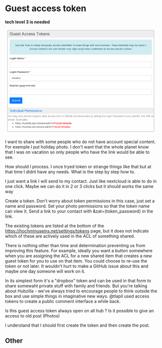 # Guest access token

**tech level 3 is needed**

![Guest access token](./assets/guest_access_token_1.png)

I want to share with some people who do not have account special content. For exemple I put holiday photo. I don't want that the whole planet know that I was on vacation so only people who have the link would be able to see.

How should I process. I once tryed token or strange things like that but at that time I didnt have any needs. What is the step by step how to.

I just want a link I will send to my contact. Just like nextcloud is able to do in one click. Maybe we can do it in 2 or 3 clicks but it should works the same way

Create a token. Don't worry about token permissions in this case, just set a name and password. Set your photo permissions so that the token name can view it. Send a link to your contact with &zat={token_password} in the link.

The existing tokens are listed at the bottom of the https://hochminuseins.net/settings/tokens page, but it does not indicate which of these are actively used in the ACL of something shared.

There is nothing other than time and determination preventing us from improving this feature. For example, ideally you want a button somewhere when you are assigning the ACL for a new shared item that creates a new guest token for you to use on that item. You could choose to re-use the token or not later. It wouldn't hurt to make a GitHub issue about this and maybe one day someone will work on it.

In its simplest form it's a "dropbox" token and can be used in that form to share somewaht private stuff with family and friends. But you're talking about Hubzilla - we've always tried to encourage people to think outside the box and use simple things in imaginative new ways. @tlapil used access tokens to create a public comment interface a while back.

Is this guest access token always open on all hub ?
Is it possible to give an access to old post (Photos)

I understand that I should first create the token and then create the post.

## Other 
